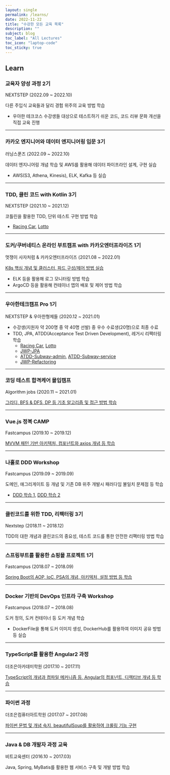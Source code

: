 ```yaml
---
layout: single
permalink: /learns/
date: 2022-11-22
title: "수강한 모든 교육 목록"
description: ""
subject: blog
toc_label: "All Lectures"
toc_icon: "laptop-code"
toc_sticky: true
---
```


## Learn

### 교육자 양성 과정 2기
NEXTSTEP (2022.09 ~ 2022.10)

다른 주입식 교육들과 달리 경험 위주의 교육 방법 학습
* 우아한 테크코스 수강생들 대상으로 테스트하기 쉬운 코드, 코드 리뷰 문화 개선을 직접 교육 진행

---

### 카카오 엔지니어와 데이터 엔지니어링 입문 3기
러닝스푼즈 (2022.09 ~ 2022.10)

데이터 엔지니어링 개념 학습 및 AWS를 활용해 데이터 파이프라인 설계, 구현 실습
* AWS(S3, Athena, Kinesis), ELK, Kafka 등 실습

---

### TDD, 클린 코드 with Kotlin 3기
NEXTSTEP (2021.10 ~ 2021.12)

코틀린을 활용한 TDD, 단위 테스트 구현 방법 학습
* [Racing Car](https://github.com/jaenyeong/kotlin-racingcar), [Lotto](https://github.com/jaenyeong/kotlin-lotto)

---

### 도커/쿠버네티스 온라인 부트캠프 with 카카오엔터프라이즈 1기
멋쟁이 사자처럼 & 카카오엔터프라이즈 (2021.08 ~ 2022.01)

[K8s 핵심 개념 및 클러스터, 파드 구성/제어 방법 실습](https://github.com/jaenyeong/Lecture_Docker-K8S)
* ELK 등을 활용해 로그 모니터링 방법 학습
* ArgoCD 등을 활용해 컨테이너 앱의 배포 및 제어 방법 학습

---

### 우아한테크캠프 Pro 1기
NEXTSTEP & 우아한형제들 (2020.12 ~ 2021.01)

* 수강생(지원자 약 200명 중 약 40명 선발) 중 우수 수료생(20명)으로 최종 수료
* TDD, JPA, ATDD(Acceptance Test Driven Development), 레거시 리팩터링 학습
  * [Racing Car](https://github.com/jaenyeong/java-racingcar), [Lotto](https://github.com/jaenyeong/java-lotto)
  * [JWP-JPA](https://github.com/jaenyeong/jwp-jpa)
  * [ATDD-Subway-admin](https://github.com/jaenyeong/atdd-subway-admin), [ATDD-Subway-service](https://github.com/jaenyeong/atdd-subway-service)
  * [JWP-Refactoring](https://github.com/jaenyeong/jwp-refactoring)

---

### 코딩 테스트 합격케어 몰입캠프
Algorithm jobs (2020.11 ~ 2021.01)

[그리디, BFS & DFS, DP 등 기초 알고리즘 및 접근 방법 학습](https://github.com/jaenyeong/Lecture_Algorithmjobs)

---

### Vue.js 정복 CAMP
Fastcampus (2019.10 ~ 2019.12)

[MVVM 패턴 기반 아키텍처, 컴포넌트와 axios 개념 등 학습](https://github.com/jaenyeong/Lecture_Vue.js)

---

### 나홀로 DDD Workshop
Fastcampus (2019.09 ~ 2019.09)

도메인, 애그리게이트 등 개념 및 기존 DB 위주 개발시 패러다임 불일치 문제점 등 학습
* [DDD 학습 1](https://github.com/jaenyeong/Lecture_DDD-190921), [DDD 학습 2](https://github.com/jaenyeong/Lecture_DDD-190922)

---

### 클린코드를 위한 TDD, 리팩터링 3기
Nextstep (2018.11 ~ 2018.12)

TDD의 대한 개념과 클린코드의 중요성, 테스트 코드를 통한 안전한 리팩터링 방법 학습

---

### 스프링부트를 활용한 쇼핑몰 프로젝트 1기
Fastcampus (2018.07 ~ 2018.09)

[Spring Boot의 AOP, IoC, PSA의 개념, 아키텍처, 설정 방법 등 학습](https://github.com/jaenyeong/Lecture_SpringBoot)

---

### Docker 기반의 DevOps 인프라 구축 Workshop
Fastcampus (2018.07 ~ 2018.08)

도커 정의, 도커 컨테이너 등 도커 개념 학습
* DockerFile을 통해 도커 이미지 생성, DockerHub를 활용하여 이미지 공유 방법 등 실습

---

### TypeScript를 활용한 Angular2 과정
더조은아카데미학원 (2017.10 ~ 2017.11)

[TypeScript의 개념과 컴파일 메커니즘 등, Angular의 컴포넌트, 디렉티브 개념 등 학습](https://github.com/jaenyeong/Lecture_Angular2)

---

### 파이썬 과정
더조은컴퓨터아트학원 (2017.07 ~ 2017.08)

[파이썬 문법 및 개념 숙지, beautifulSoup를 활용하여 크롤링 기능 구현](https://github.com/jaenyeong/Lecture_python)

---

### Java & DB 개발자 과정 교육
비트교육센터 (2016.10 ~ 2017.03)

Java, Spring, MyBatis를 활용한 웹 서비스 구축 및 개발 방법 학습
